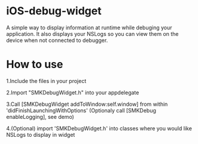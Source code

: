 iOS-debug-widget
================

A simple way to display information at runtime while debuging your application.
It also displays your NSLogs so you can view them on the device when not connected to debugger.


How to use
================

1.Include the files in your project

2.Import "SMKDebugWidget.h" into your appdelegate

3.Call [SMKDebugWidget addToWindow:self.window] from within 'didFinishLaunchingWithOptions' (Optionaly call [SMKDebug enableLogging], see demo)

4.(Optional) import 'SMKDebugWidget.h' into classes where you would like NSLogs to display in widget
